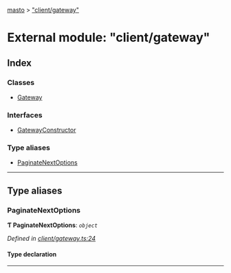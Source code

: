 [masto](../README.md) > ["client/gateway"](../modules/_client_gateway_.md)

# External module: "client/gateway"

## Index

### Classes

* [Gateway](../classes/_client_gateway_.gateway.md)

### Interfaces

* [GatewayConstructor](../interfaces/_client_gateway_.gatewayconstructor.md)

### Type aliases

* [PaginateNextOptions](_client_gateway_.md#paginatenextoptions)

---

## Type aliases

<a id="paginatenextoptions"></a>

###  PaginateNextOptions

**Ƭ PaginateNextOptions**: *`object`*

*Defined in [client/gateway.ts:24](https://github.com/neet/masto.js/blob/c1501e9/src/client/gateway.ts#L24)*

#### Type declaration

___

